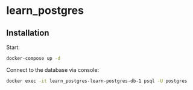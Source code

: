 # learn_postgres

## Installation
Start:
```bash
docker-compose up -d
```

Connect to the database via console:
```bash
docker exec -it learn_postgres-learn-postgres-db-1 psql -U postgres
```
